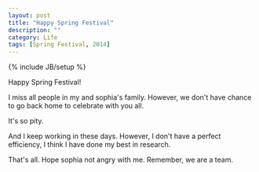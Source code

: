 ```yaml
---
layout: post
title: "Happy Spring Festival"
description: ""
category: Life
tags: [Spring Festival, 2014]
---
```

{% include JB/setup %}

Happy Spring Festival!

I miss all people in my and sophia's family.
However, we don't have chance to go back home to celebrate with you all.

It's so pity.

And I keep working in these days. However, I don't have a perfect efficiency, I think I have done my best in research.

That's all. Hope sophia not angry with me. Remember, we are a team.
